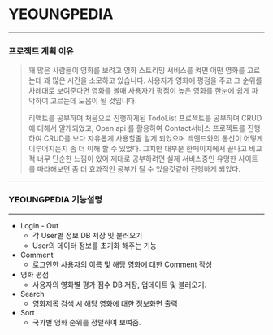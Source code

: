 # YEOUNGPEDIA

---

### 프로젝트 계획 이유

> 꽤 많은 사람들이 영화를 보려고 영화 스트리밍 서비스를 켜면 어떤 영화를 고르는데 꽤 많은 시간을 소모하고 있습니다.
> 사용자가 영화에 평점을 주고 그 순위를 차례대로 보여준다면 영화를 볼때 사용자가 평점이 높은 영화를 한눈에 쉽게 파악하여 고르는데 도움이 될 것입니다.
>
> 리액트를 공부하며 처음으로 진행하게된 TodoList 프로젝트를 공부하며 CRUD에 대해서 알게되었고,
> Open api 를 활용하여 Contact서비스 프로젝트를 진행하여 CRUD를 보다 자유롭게 사용할줄 알게 되었으며 백엔드와의 통신이 어떻게 이루어지는지 좀 더 이해 할 수 있었다.
> 그치만 대부분 한페이지에서 끝나고 비교적 너무 단순한 느낌이 있어 제대로 공부하려면 실제 서비스중인 유명한 사이트를 따라해보면 좀 더 효과적인 공부가 될 수 있을것같아 진행하게 되었다.

---

### YEOUNGPEDIA 기능설명

---

- Login - Out
  - 각 User별 정보 DB 저장 및 불러오기
  - User의 데이터 정보를 초기화 해주는 기능
- Comment
  - 로그인한 사용자의 이름 및 해당 영화에 대한 Comment 작성
- 영화 평점
  - 사용자의 영화별 평가 점수 DB 저장, 업데이트 및 불러오기.
- Search
  - 영화제목 검색 시 해당 영화에 대한 정보화면 출력
- Sort
  - 국가별 영화 순위를 정렬하여 보여줌.
